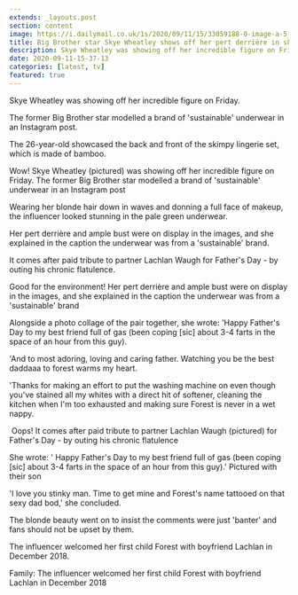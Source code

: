 ```yaml
---
extends: _layouts.post
section: content
image: https://i.dailymail.co.uk/1s/2020/09/11/15/33059188-0-image-a-5_1599834836263.jpg 
title: Big Brother star Skye Wheatley shows off her pert derrière in skimpy underwear 
description: Skye Wheatley was showing off her incredible figure on Friday.  
date: 2020-09-11-15-37-13 
categories: [latest, tv] 
featured: true 
--- 
```

Skye Wheatley was showing off her incredible figure on Friday. 

The former Big Brother star modelled a brand of 'sustainable' underwear in an Instagram post. 

The 26-year-old showcased the back and front of the skimpy lingerie set, which is made of bamboo. 

Wow! Skye Wheatley (pictured) was showing off her incredible figure on Friday. The former Big Brother star modelled a brand of 'sustainable' underwear in an Instagram post

Wearing her blonde hair down in waves and donning a full face of makeup, the influencer looked stunning in the pale green underwear. 

Her pert derrière and ample bust were on display in the images, and she explained in the caption the underwear was from a 'sustainable' brand. 

It comes after paid tribute to partner Lachlan Waugh for Father's Day - by outing his chronic flatulence. 

Good for the environment! Her pert derrière and ample bust were on display in the images, and she explained in the caption the underwear was from a 'sustainable' brand

Alongside a photo collage of the pair together, she wrote: 'Happy Father's Day to my best friend full of gas (been coping [sic] about 3-4 farts in the space of an hour from this guy).   

'And to most adoring, loving and caring father. Watching you be the best daddaaa to forest warms my heart. 

'Thanks for making an effort to put the washing machine on even though you've stained all my whites with a direct hit of softener, cleaning the kitchen when I'm too exhausted and making sure Forest is never in a wet nappy. 

 Oops! It comes after paid tribute to partner Lachlan Waugh (pictured) for Father's Day - by outing his chronic flatulence 

She wrote: ' Happy Father's Day to my best friend full of gas (been coping [sic] about 3-4 farts in the space of an hour from this guy).' Pictured with their son 

'I love you stinky man. Time to get mine and Forest's name tattooed on that sexy dad bod,' she concluded.   

The blonde beauty went on to insist the comments were just 'banter' and fans should not be upset by them. 

The influencer welcomed her first child Forest with boyfriend Lachlan in December 2018.  

Family: The influencer welcomed her first child Forest with boyfriend Lachlan in December 2018

 

